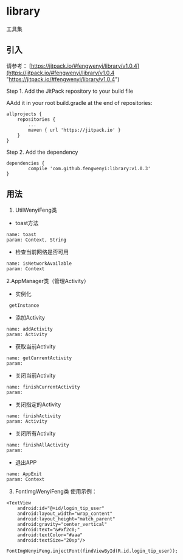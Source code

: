 # library
工具集

## 引入

请参考：
[https://jitpack.io/#fengwenyi/library/v1.0.4](https://jitpack.io/#fengwenyi/library/v1.0.4 "https://jitpack.io/#fengwenyi/library/v1.0.4")


Step 1. Add the JitPack repository to your build file

AAdd it in your root build.gradle at the end of repositories:

	allprojects {
		repositories {
			...
			maven { url 'https://jitpack.io' }
		}
	}
Step 2. Add the dependency

	dependencies {
	        compile 'com.github.fengwenyi:library:v1.0.3'
	}


## 用法
1. UtilWenyiFeng类
- toast方法
```
name: toast
param: Context, String
```

- 检查当前网络是否可用
```
name: isNetworkAvailable
param: Context
```


2.AppManager类（管理Activity）
- 实例化
```
 getInstance
 ```

- 添加Activity
```
name: addActivity
param: Activity
```

- 获取当前Activity
```
name: getCurrentActivity
param:
```

- 关闭当前Activity
```
name: finishCurrentActivity
param:
```

- 关闭指定的Activity
```
name: finishActivity
param: Activity
```

- 关闭所有Activity
```
name: finishAllActivity
param:
```

- 退出APP
```
name: AppExit
param: Context
```


3. FontImgWenyiFeng类
使用示例：
```
<TextView
	android:id="@+id/login_tip_user"
	android:layout_width="wrap_content"
	android:layout_height="match_parent"
	android:gravity="center_vertical"
	android:text="&#xf2c0;"
	android:textColor="#aaa"
	android:textSize="20sp"/>
```

```
FontImgWenyiFeng.injectFont(findViewById(R.id.login_tip_user));

```